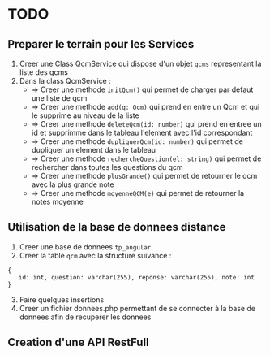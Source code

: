 # TODO

## Preparer le terrain pour les Services

1. Creer une Class QcmService qui dispose d'un objet `qcms` representant la liste des qcms
2. Dans la class QcmService :
    * => Creer une methode `initQcm()` qui permet de charger par defaut une liste de qcm
    * => Creer une methode `add(q: Qcm)` qui prend en entre un Qcm et qui le supprime au niveau de la liste
    * => Creer une methode `deleteQcm(id: number)` qui prend en entree un id et supprimme dans le tableau l'element avec l'id correspondant
    * => Creer une methode `dupliquerQcm(id: number)` qui permet de dupliquer un element dans le tableau
    * => Creer une methode `rechercheQuestion(el: string)` qui permet de rechercher dans toutes les questions du qcm
    * => Creer une methode `plusGrande()` qui permet de retourner le qcm avec la plus grande note
    * => Creer une methode `moyenneQCM(e)` qui permet de retourner la notes moyenne
   
## Utilisation de la base de donnees distance

1. Creer une base de donnees `tp_angular`
2. Creer la table `qcm` avec la structure suivance : 
 ```
{
    id: int, question: varchar(255), reponse: varchar(255), note: int
}
```
3. Faire quelques insertions
4. Creer un fichier donnees.php permettant de se connecter à la base de donnees afin de recuperer les donnees
 

## Creation d'une API RestFull

